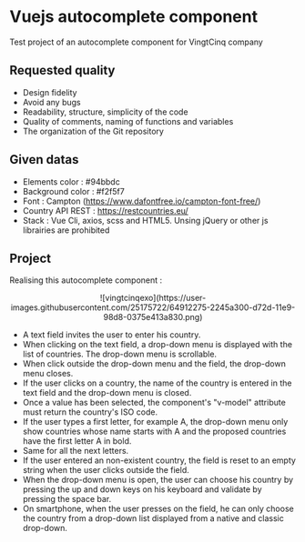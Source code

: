 # Vuejs autocomplete component

Test project of an autocomplete component for VingtCinq company

## Requested quality

* Design fidelity
* Avoid any bugs
* Readability, structure, simplicity of the code
* Quality of comments, naming of functions and variables
* The organization of the Git repository

## Given datas

* Elements color : #94bbdc
* Background color : #f2f5f7
* Font : Campton (https://www.dafontfree.io/campton-font-free/)
* Country API REST : https://restcountries.eu/
* Stack : Vue Cli, axios, scss and HTML5. Unsing jQuery or other js librairies are prohibited

## Project

Realising this autocomplete component :

<p align="center">
  ![vingtcinqexo](https://user-images.githubusercontent.com/25175722/64912275-2245a300-d72d-11e9-98d8-0375e413a830.png)
</p>

* A text field invites the user to enter his country.
* When clicking on the text field, a drop-down menu is displayed with the list of countries. The drop-down menu is scrollable.
* When click outside the drop-down menu and the field, the drop-down menu closes.
* If the user clicks on a country, the name of the country is entered in the text field and the drop-down menu is closed.
* Once a value has been selected, the component's "v-model" attribute must return the country's ISO code.
* If the user types a first letter, for example A, the drop-down menu only show countries whose name starts with A and the proposed countries have the first letter A in bold.
* Same for all the next letters.
* If the user entered an non-existent country, the field is reset to an empty string when the user clicks outside the field.
* When the drop-down menu is open, the user can choose his country by pressing the up and down keys on his keyboard and validate by pressing the space bar.
* On smartphone, when the user presses on the field, he can only choose the country from a drop-down list displayed from a native and classic drop-down.
